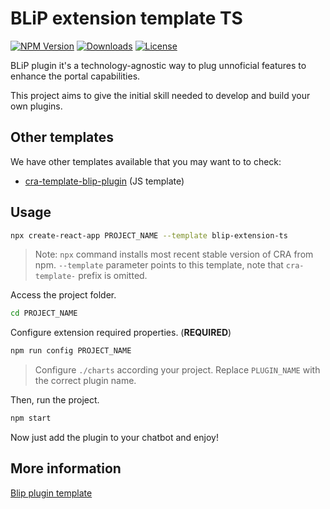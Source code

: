 # BLiP extension template TS

[![NPM Version][npm-badge]][npm-url]
[![Downloads][npm-downloads-badge]][npm-downloads-url]
[![License][license-badge]][license-url]

BLiP plugin it's a technology-agnostic way to plug unnoficial features to enhance the portal capabilities.

This project aims to give the initial skill needed to develop and build your own plugins.

## Other templates

We have other templates available that you may want to to check:

- [cra-template-blip-plugin][blip-extension-js] (JS template)

## Usage

```bash
npx create-react-app PROJECT_NAME --template blip-extension-ts
```

> Note: `npx` command installs most recent stable version of CRA from npm. `--template` parameter points to this template, note that `cra-template-` prefix is omitted.

Access the project folder.

```bash
cd PROJECT_NAME
```

Configure extension required properties. (**REQUIRED**)

```bash
npm run config PROJECT_NAME
```
> Configure `./charts` according your project. Replace `PLUGIN_NAME` with the correct plugin name.

Then, run the project.

```bash
npm start
```

Now just add the plugin to your chatbot and enjoy!

## More information

[Blip plugin template](https://github.com/takenet/cra-template-blip-extension-ts/tree/main/template)

[npm-badge]: https://img.shields.io/npm/v/cra-template-blip-extension-ts.svg
[npm-url]: https://www.npmjs.com/package/cra-template-blip-extension-ts
[npm-downloads-badge]: https://img.shields.io/npm/dt/cra-template-blip-extension-ts.svg
[npm-downloads-url]: https://www.npmjs.com/package/cra-template-blip-extension-ts
[license-badge]: https://img.shields.io/github/license/takenet/cra-template-blip-extension-ts.svg
[license-url]: https://opensource.org/licenses/MIT
[blip-extension-js]: https://github.com/takenet/cra-template-blip-plugin
